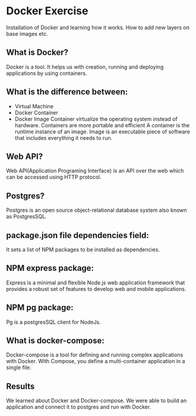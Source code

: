 # Docker Exercise
Installation of Docker and learning how it works. How to add new layers on base images etc.

## What is Docker?
Docker is a tool. It helps us with creation, running and deploying applications by using containers.

## What is the difference between:
* Virtual Machine
* Docker Container
* Docker Image
Container virtualize the operating system instead of hardware. Containers are more portable and efficient
A container is the runtime instance of an image. Image is an executable piece of software that includes everything it needs to run.

## Web API?
Web API(Application Programing Interface) is an API over the web which can be accessed using HTTP protocol.

## Postgres?
Postgres is an open source object-relational database system also known as PostgresSQL.

## package.json file dependencies field:
It sets a list of NPM packages to be installed as dependencies.

## NPM express package:
Express is a minimal and flexible Node.js web application framework that provides a robust set of features to develop web and mobile applications.

## NPM pg package:
Pg is a postgresSQL client for NodeJs.

## What is docker-compose:
Docker-compose is a tool for defining and running complex applications with Docker. With Compose, you define a multi-container application in a single file.

## Results
We learned about Docker and Docker-compose. We were able to build an application and connect it to postgres and run with Docker.
